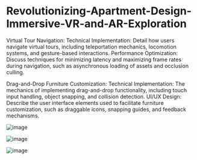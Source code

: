 # Revolutionizing-Apartment-Design-Immersive-VR-and-AR-Exploration

Virtual Tour Navigation:
Technical Implementation: Detail how users navigate virtual tours, including teleportation mechanics, locomotion systems, and gesture-based interactions.
Performance Optimization: Discuss techniques for minimizing latency and maximizing frame rates during navigation, such as asynchronous loading of assets and occlusion culling.

Drag-and-Drop Furniture Customization:
Technical Implementation: The mechanics of implementing drag-and-drop functionality, including touch input handling, object snapping, and collision detection.
UI/UX Design: Describe the user interface elements used to facilitate furniture customization, such as draggable icons, snapping guides, and feedback mechanisms.

![image](https://github.com/user-attachments/assets/25c28b7a-b1f7-4a63-9b4a-df617433f0a6)

![image](https://github.com/user-attachments/assets/3b2d6726-0eb8-41d2-a336-845e097328ac)

![image](https://github.com/user-attachments/assets/6ee2e378-11da-45d1-8a4a-ab0ccf2d1b86)
